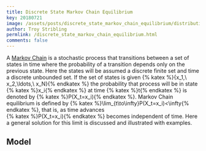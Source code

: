 ```yaml
---
title: Discrete State Markov Chain Equilibrium
key: 20180721
image: /assets/posts/discrete_state_markov_chain_equilibrium/distribution_comparison.png
author: Troy Stribling
permlink: /discrete_state_markov_chain_equilibrium.html
comments: false
---
```


A [Markov Chain](https://en.wikipedia.org/wiki/Markov_chain) is a stochastic process that transitions
between a set of states in time where
the probability of a transition depends only on the previous state. Here the
states will be assumed a discrete finite set and time a discrete unbounded set. If the
set of states is given {% katex %}\{x_1,\ x_2,\ldots,\ x_N\}{% endkatex %} the probability
that process will be in state {% katex %}x_i{% endkatex %} at time {% katex %}t{% endkatex %}
is denoted by {% katex %}P(X_t=x_i){% endkatex %}. Markov Chain equilibrium is defined by
{% katex %}\lim_{t\to\infty}P(X_t=x_i)<\infty{% endkatex %}, that is, as time advances  
{% katex %}P(X_t=x_i){% endkatex %} becomes independent of time. Here a general solution
for this limit is discussed and illustrated with examples.

<!--more-->

## Model
